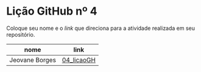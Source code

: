 # Lição GitHub nº 4

Coloque seu nome e o *link* que direciona para a atividade realizada em seu repositório.

nome | link
---  | --- 
Jeovane Borges|[04_licaoGH](https://github.com/jeovane6/04_licaoGH/blob/master/04_licaoGH.md)
